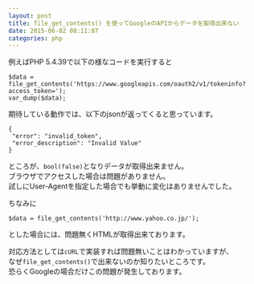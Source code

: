 ```yaml
---
layout: post
title: file_get_contents() を使ってGoogleのAPIからデータを取得出来ない
date: 2015-06-02 08:11:07
categories: php
---
```

<!-- {% raw %} -->
<p>例えばPHP 5.4.39で以下の様なコードを実行すると</p>

<pre><code>$data = file_get_contents('https://www.googleapis.com/oauth2/v1/tokeninfo?access_token=');
var_dump($data);
</code></pre>

<p>期待している動作では、以下のjsonが返ってくると思っています。</p>

<pre><code>{
 "error": "invalid_token",
 "error_description": "Invalid Value"
}
</code></pre>

<p>ところが、<code>bool(false)</code>となりデータが取得出来ません。<br>
ブラウザでアクセスした場合は問題がありません。<br>
試しにUser-Agentを指定した場合でも挙動に変化はありませんでした。</p>

<p>ちなみに</p>

<pre><code>$data = file_get_contents('http://www.yahoo.co.jp/');
</code></pre>

<p>とした場合には、問題無くHTMLが取得出来ております。</p>

<p>対応方法としては<code>cURL</code>で実装すれば問題無いことはわかっていますが、<br>
なぜ<code>file_get_contents()</code>で出来ないのか知りたいところです。<br>
恐らくGoogleの場合だけこの問題が発生しております。</p>
<!-- {% endraw %} -->
